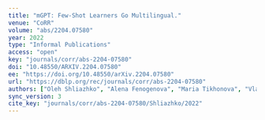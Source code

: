 ```yaml
---
title: "mGPT: Few-Shot Learners Go Multilingual."
venue: "CoRR"
volume: "abs/2204.07580"
year: 2022
type: "Informal Publications"
access: "open"
key: "journals/corr/abs-2204-07580"
doi: "10.48550/ARXIV.2204.07580"
ee: "https://doi.org/10.48550/arXiv.2204.07580"
url: "https://dblp.org/rec/journals/corr/abs-2204-07580"
authors: ["Oleh Shliazhko", "Alena Fenogenova", "Maria Tikhonova", "Vladislav Mikhailov", "Anastasia Kozlova", "Tatiana Shavrina"]
sync_version: 3
cite_key: "journals/corr/abs-2204-07580/Shliazhko/2022"
---
```

